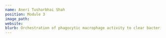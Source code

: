 ```yaml
---
name: Aneri Tusharbhai Shah 
position: Module 3
image_path: 
website: 
blurb: Orchestration of phagocytic macrophage activity to clear bacterial infections by cold shock proteins and NF-kappaB signaling in healthy and immunosuppressed elderly patients
---
```


